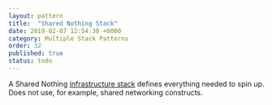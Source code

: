 ```yaml
---
layout: pattern
title:  "Shared Nothing Stack"
date: 2019-02-07 12:54:30 +0000
category: Multiple Stack Patterns
order: 32
published: true
status: todo
---
```


A Shared Nothing [infrastructure stack](/patterns/stack-replication/) defines everything needed to spin up. Does not use, for example, shared networking constructs.
